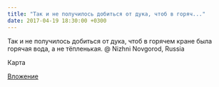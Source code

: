 ```yaml
---
title: "Так и не получилось добиться от дука, чтоб в горяч..."
date: 2017-04-19 18:30:00 +0300
---
```


Так и не получилось добиться от дука, чтоб в горячем кране была горячая вода, а не тёпленькая. @ Nizhni Novgorod, Russia

Карта

[Вложение](/assets/vk_photos/2/IgUEipI38LA.jpg)
